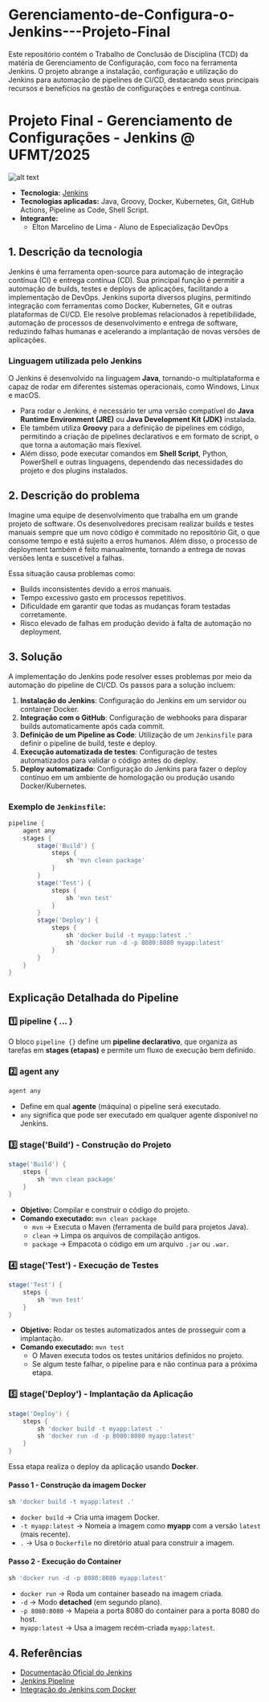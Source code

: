 # Gerenciamento-de-Configura-o-Jenkins---Projeto-Final


Este repositório contém o Trabalho de Conclusão de Disciplina (TCD) da matéria de Gerenciamento de Configuração, com foco na ferramenta Jenkins. O projeto abrange a instalação, configuração e utilização do Jenkins para automação de pipelines de CI/CD, destacando seus principais recursos e benefícios na gestão de configurações e entrega contínua.



# Projeto Final - Gerenciamento de Configurações - Jenkins @ UFMT/2025

![alt text](Imagens/jenkins.svg)

- **Tecnologia:** [Jenkins](https://www.jenkins.io/)
- **Tecnologias aplicadas:** Java, Groovy, Docker, Kubernetes, Git, GitHub Actions, Pipeline as Code, Shell Script.
- **Integrante:**
  - Elton Marcelino de Lima - Aluno de Especialização DevOps

## 1. Descrição da tecnologia

   Jenkins é uma ferramenta open-source para automação de integração contínua (CI) e entrega contínua (CD). Sua principal função é permitir a automação de builds, testes e deploys de aplicações, facilitando a implementação de DevOps. Jenkins suporta diversos plugins, permitindo integração com ferramentas como Docker, Kubernetes, Git e outras plataformas de CI/CD. Ele resolve problemas relacionados à repetibilidade, automação de processos de desenvolvimento e entrega de software, reduzindo falhas humanas e acelerando a implantação de novas versões de aplicações.

   ### Linguagem utilizada pelo Jenkins
   O Jenkins é desenvolvido na linguagem **Java**, tornando-o multiplataforma e capaz de rodar em diferentes sistemas operacionais, como Windows, Linux e macOS. 
   - Para rodar o Jenkins, é necessário ter uma versão compatível do **Java Runtime Environment (JRE)** ou **Java Development Kit (JDK)** instalada.
   - Ele também utiliza **Groovy** para a definição de pipelines em código, permitindo a criação de pipelines declarativos e em formato de script, o que torna a automação mais flexível.
   - Além disso, pode executar comandos em **Shell Script**, Python, PowerShell e outras linguagens, dependendo das necessidades do projeto e dos plugins instalados.

## 2. Descrição do problema

   Imagine uma equipe de desenvolvimento que trabalha em um grande projeto de software. Os desenvolvedores precisam realizar builds e testes manuais sempre que um novo código é commitado no repositório Git, o que consome tempo e está sujeito a erros humanos. Além disso, o processo de deployment também é feito manualmente, tornando a entrega de novas versões lenta e suscetível a falhas.

   Essa situação causa problemas como:
   - Builds inconsistentes devido a erros manuais.
   - Tempo excessivo gasto em processos repetitivos.
   - Dificuldade em garantir que todas as mudanças foram testadas corretamente.
   - Risco elevado de falhas em produção devido à falta de automação no deployment.

## 3. Solução

   A implementação do Jenkins pode resolver esses problemas por meio da automação do pipeline de CI/CD. Os passos para a solução incluem:

   1. **Instalação do Jenkins**: Configuração do Jenkins em um servidor ou container Docker.
   2. **Integração com o GitHub**: Configuração de webhooks para disparar builds automaticamente após cada commit.
   3. **Definição de um Pipeline as Code**: Utilização de um `Jenkinsfile` para definir o pipeline de build, teste e deploy.
   4. **Execução automatizada de testes**: Configuração de testes automatizados para validar o código antes do deploy.
   5. **Deploy automatizado**: Configuração do Jenkins para fazer o deploy contínuo em um ambiente de homologação ou produção usando Docker/Kubernetes.

   ### Exemplo de `Jenkinsfile`:
   ```groovy
   pipeline {
       agent any
       stages {
           stage('Build') {
               steps {
                   sh 'mvn clean package'
               }
           }
           stage('Test') {
               steps {
                   sh 'mvn test'
               }
           }
           stage('Deploy') {
               steps {
                   sh 'docker build -t myapp:latest .'
                   sh 'docker run -d -p 8080:8080 myapp:latest'
               }
           }
       }
   }
   ```

## Explicação Detalhada do Pipeline

### 1️⃣ pipeline { ... }
O bloco `pipeline {}` define um **pipeline declarativo**, que organiza as tarefas em **stages (etapas)** e permite um fluxo de execução bem definido.

### 2️⃣ agent any
```groovy
agent any
```
- Define em qual **agente** (máquina) o pipeline será executado.
- `any` significa que pode ser executado em qualquer agente disponível no Jenkins.

### 3️⃣ stage('Build') - Construção do Projeto
```groovy
stage('Build') {
    steps {
        sh 'mvn clean package'
    }
}
```
- **Objetivo:** Compilar e construir o código do projeto.
- **Comando executado:** `mvn clean package`
  - `mvn` → Executa o Maven (ferramenta de build para projetos Java).
  - `clean` → Limpa os arquivos de compilação antigos.
  - `package` → Empacota o código em um arquivo `.jar` ou `.war`.

### 4️⃣ stage('Test') - Execução de Testes
```groovy
stage('Test') {
    steps {
        sh 'mvn test'
    }
}
```
- **Objetivo:** Rodar os testes automatizados antes de prosseguir com a implantação.
- **Comando executado:** `mvn test`
  - O Maven executa todos os testes unitários definidos no projeto.
  - Se algum teste falhar, o pipeline para e não continua para a próxima etapa.

### 5️⃣ stage('Deploy') - Implantação da Aplicação
```groovy
stage('Deploy') {
    steps {
        sh 'docker build -t myapp:latest .'
        sh 'docker run -d -p 8080:8080 myapp:latest'
    }
}
```
Essa etapa realiza o deploy da aplicação usando **Docker**.

#### **Passo 1 - Construção da imagem Docker**
```groovy
sh 'docker build -t myapp:latest .'
```
- `docker build` → Cria uma imagem Docker.
- `-t myapp:latest` → Nomeia a imagem como **myapp** com a versão `latest` (mais recente).
- `.` → Usa o `Dockerfile` no diretório atual para construir a imagem.

#### **Passo 2 - Execução do Container**
```groovy
sh 'docker run -d -p 8080:8080 myapp:latest'
```
- `docker run` → Roda um container baseado na imagem criada.
- `-d` → Modo **detached** (em segundo plano).
- `-p 8080:8080` → Mapeia a porta 8080 do container para a porta 8080 do host.
- `myapp:latest` → Usa a imagem recém-criada `myapp:latest`.

## 4. Referências

   - [Documentação Oficial do Jenkins](https://www.jenkins.io/doc/)
   - [Jenkins Pipeline](https://www.jenkins.io/doc/book/pipeline/)
   - [Integração do Jenkins com Docker](https://www.jenkins.io/doc/book/installing/docker/)

